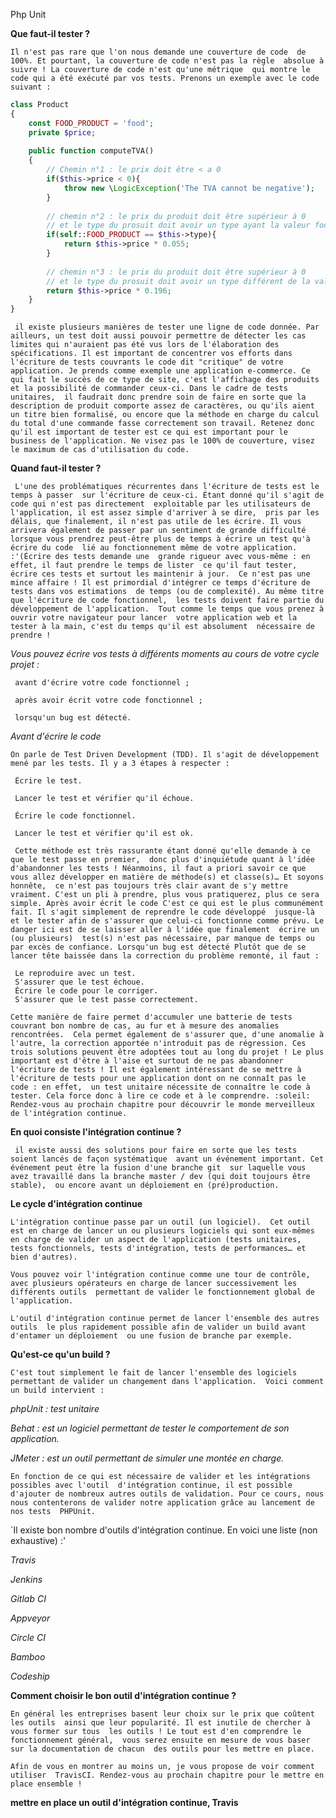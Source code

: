 Php Unit

**Que faut-il tester ?**

`Il n'est pas rare que l'on nous demande une couverture de code 
de 100%. Et pourtant, la couverture de code n'est pas la règle 
absolue à suivre ! La couverture de code n'est qu'une métrique 
qui montre le code qui a été exécuté par vos tests.
 Prenons un exemple avec le code suivant :`
 
 ```php
 class Product
 {
     const FOOD_PRODUCT = 'food';
     private $price;
     
     public function computeTVA()
     {
         // Chemin n°1 : le prix doit être < a 0
         if($this->price < 0){
             throw new \LogicException('The TVA cannot be negative');
         }
         
         // chemin n°2 : le prix du produit doit être supérieur à 0
         // et le type du prosuit doit avoir un type ayant la valeur food
         if(self::FOOD_PRODUCT == $this->type){
             return $this->price * 0.055;
         }
         
         // chemin n°3 : le prix du produit doit être supérieur à 0
         // et le type du prosuit doit avoir un type différent de la valeur food
         return $this->price * 0.196;
     }
 }    
  ```
     
 `
 il existe plusieurs manières de tester une ligne de code donnée. Par ailleurs, un test doit aussi pouvoir permettre de détecter les cas limites qui n'auraient pas été vus lors de l'élaboration des spécifications.
 Il est important de concentrer vos efforts dans l'écriture de tests couvrants le code dit "critique" de votre application.
 Je prends comme exemple une application e-commerce. Ce qui fait le succès de ce type de site, c'est l'affichage des produits et la possibilité de commander ceux-ci. Dans le cadre de tests unitaires, 
 il faudrait donc prendre soin de faire en sorte que la description de produit comporte assez de caractères, ou qu'ils aient un titre bien formalisé, ou encore que la méthode en charge du calcul du total d'une commande fasse correctement son travail.
 Retenez donc qu'il est important de tester est ce qui est important pour le business de l'application. Ne visez pas le 100% de couverture, visez le maximum de cas d'utilisation du code.`
 
 **Quand faut-il tester ?**
 
 `
 L'une des problématiques récurrentes dans l'écriture de tests est le temps à passer 
 sur l'écriture de ceux-ci. Étant donné qu'il s'agit de code qui n'est pas directement 
 exploitable par les utilisateurs de l'application, il est assez simple d'arriver à se dire, 
 pris par les délais, que finalement, il n'est pas utile de les écrire.
 Il vous arrivera également de passer par un sentiment de grande difficulté 
 lorsque vous prendrez peut-être plus de temps à écrire un test qu'à écrire du code 
 lié au fonctionnement même de votre application. :'(Écrire des tests demande une 
 grande rigueur avec vous-même : en effet, il faut prendre le temps de lister 
 ce qu'il faut tester, écrire ces tests et surtout les maintenir à jour. 
 Ce n'est pas une mince affaire !
 Il est primordial d'intégrer ce temps d'écriture de tests dans vos estimations 
 de temps (ou de complexité). Au même titre que l'écriture de code fonctionnel, 
 les tests doivent faire partie du développement de l'application. 
 Tout comme le temps que vous prenez à ouvrir votre navigateur pour lancer 
 votre application web et la tester à la main, c'est du temps qu'il est absolument 
 nécessaire de prendre !`
 
 _Vous pouvez écrire vos tests à différents moments au cours de votre cycle projet :_
 
     avant d'écrire votre code fonctionnel ;
 
     après avoir écrit votre code fonctionnel ;
 
     lorsqu'un bug est détecté.
 
 _Avant d'écrire le code_
 
 `On parle de Test Driven Development (TDD). Il s'agit de développement mené par les tests.
 Il y a 3 étapes à respecter :`
 
     Écrire le test.
 
     Lancer le test et vérifier qu'il échoue.
 
     Écrire le code fonctionnel.
 
     Lancer le test et vérifier qu'il est ok.
 
 `
 Cette méthode est très rassurante étant donné qu'elle demande à ce que le test passe en premier, 
 donc plus d'inquiétude quant à l'idée d'abandonner les tests !
 Néanmoins, il faut a priori savoir ce que vous allez développer en matière de méthode(s) et classe(s)… Et soyons honnête, 
 ce n'est pas toujours très clair avant de s'y mettre vraiment. C'est un pli à prendre, plus vous pratiquerez, plus ce sera simple.
 Après avoir écrit le code
 C'est ce qui est le plus communément fait. Il s'agit simplement de reprendre le code développé 
 jusque-là et le tester afin de s'assurer que celui-ci fonctionne comme prévu.
 Le danger ici est de se laisser aller à l'idée que finalement  écrire un (ou plusieurs) 
 test(s) n'est pas nécessaire, par manque de temps ou par excès de confiance.
 Lorsqu'un bug est détecté
 Plutôt que de se lancer tête baissée dans la correction du problème remonté, il faut :`
 
     Le reproduire avec un test.
     S'assurer que le test échoue.
     Écrire le code pour le corriger.
     S'assurer que le test passe correctement.
 
 `Cette manière de faire permet d'accumuler une batterie de tests couvrant bon nombre de cas, au fur et à mesure des anomalies rencontrées. 
 Cela permet également de s'assurer que, d'une anomalie à l'autre, la correction apportée n'introduit pas de régression.
 Ces trois solutions peuvent être adoptées tout au long du projet ! Le plus important est d'être à l'aise et surtout de ne pas abandonner l'écriture de tests !
 Il est également intéressant de se mettre à l'écriture de tests pour une application dont on ne connaît pas le code : en effet, 
 un test unitaire nécessite de connaître le code à tester. Cela force donc à lire ce code et à le comprendre. :soleil:
 Rendez-vous au prochain chapitre pour découvrir le monde merveilleux de l'intégration continue.`
 
 __En quoi consiste l'intégration continue ?__

` il existe aussi des solutions pour faire en sorte que les tests soient lancés de façon systématique 
avant un événement important. Cet événement peut être la fusion d'une branche git 
sur laquelle vous avez travaillé dans la branche master / dev (qui doit toujours être stable), 
ou encore avant un déploiement en (pré)production.`

__Le cycle d'intégration continue__

`L'intégration continue passe par un outil (un logiciel). 
Cet outil est en charge de lancer un ou plusieurs logiciels qui sont eux-mêmes 
en charge de valider un aspect de l'application (tests unitaires, 
tests fonctionnels, tests d'intégration, tests de performances… et bien d'autres).`

`Vous pouvez voir l'intégration continue comme une tour de contrôle, 
avec plusieurs opérateurs en charge de lancer successivement les différents outils 
permettant de valider le fonctionnement global de l'application.`

`L'outil d'intégration continue permet de lancer l'ensemble des autres outils 
le plus rapidement possible afin de valider un build avant d'entamer un déploiement 
ou une fusion de branche par exemple.`

__Qu'est-ce qu'un build ?__

`C'est tout simplement le fait de lancer l'ensemble des logiciels permettant de valider un changement dans l'application. 
Voici comment un build intervient :`

*phpUnit : test unitaire*

*Behat : est un logiciel permettant de tester le comportement de son application.*

*JMeter : est un outil permettant de simuler une montée en charge.*

`En fonction de ce qui est nécessaire de valider et les intégrations possibles avec l'outil 
d'intégration continue, il est possible d'ajouter de nombreux autres outils de validation.
Pour ce cours, nous nous contenterons de valider notre application grâce au lancement de nos tests 
PHPUnit.`

`Il existe bon nombre d'outils d'intégration continue. En voici une liste (non exhaustive) :'
 
*Travis*

*Jenkins*
 
*Gitlab CI*
 
*Appveyor*
 
*Circle CI*
 
*Bamboo*
 
*Codeship*

__Comment choisir le bon outil d'intégration continue ?__

`En général les entreprises basent leur choix sur le prix que coûtent les outils 
ainsi que leur popularité. Il est inutile de chercher à vous former sur tous 
les outils ! Le tout est d'en comprendre le fonctionnement général, 
vous serez ensuite en mesure de vous baser sur la documentation de chacun 
des outils pour les mettre en place.`

`Afin de vous en montrer au moins un, je vous propose de voir comment utiliser 
TravisCI. Rendez-vous au prochain chapitre pour le mettre en place ensemble !`

__mettre en place un outil d'intégration continue, Travis__

